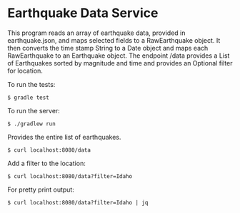 # Earthquake Data Service
This program reads an array of earthquake data, provided in earthquake.json, and maps selected fields to a RawEarthquake object.
It then converts the time stamp String to a Date object and maps each RawEarthquake to an Earthquake object.
The endpoint /data provides a List of Earthquakes sorted by magnitude and time and provides an Optional filter for location.

To run the tests:
```
$ gradle test
```

To run the server:
```
$ ./gradlew run
```
Provides the entire list of earthquakes.
```
$ curl localhost:8080/data
```
Add a filter to the location:
```
$ curl localhost:8080/data?filter=Idaho
```
For pretty print output:
```
$ curl localhost:8080/data?filter=Idaho | jq
```
